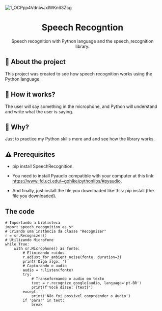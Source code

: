 ![1_OCPpp4VdniwJxlWKn63Zcg](https://user-images.githubusercontent.com/51414398/106143998-579c3680-6152-11eb-86db-084c64ae8a65.jpeg)

<h1 align="center">Speech Recogntion</h1>

<p align="center">Speech recognition with Python language and the speech_recognition library.</p>

## :rocket: About the project

This project was created to see how speech recognition works using the Python language.

## :wrench: How it works?

The user will say something in the microphone, and Python will understand and write what the user is saying.

## :thinking:  Why?

Just to practice my Python skills more and and see how the library works.

## :warning: Prerequisites

- pip install SpeechRecognition.

- You need to install Pyaudio compatible with your computer at this link: https://www.lfd.uci.edu/~gohlke/pythonlibs/#pyaudio.

- And finally, just install the file you downloaded like this: pip install (the file you downloaded).

## The code

```
# Importando a biblioteca 
import speech_recognition as sr
# Criando uma instância da classe "Recognizer"
r = sr.Recognizer()
# Utilizando Microfone
while True:
    with sr.Microphone() as fonte:
        # Eliminando ruidos
        r.adjust_for_ambient_noise(fonte, duration=3) 
        print('Diga algo: ')
        # Capturando o audio
        audio = r.listen(fonte)
        try:
            # Transoformando o audio em texto
            text = r.recognize_google(audio, language='pt-BR')
            print(f'Você disse: {text}')       
        except:
            print('Não foi possivel compreender o áudio')
        if 'parar' in text:
            break
```
